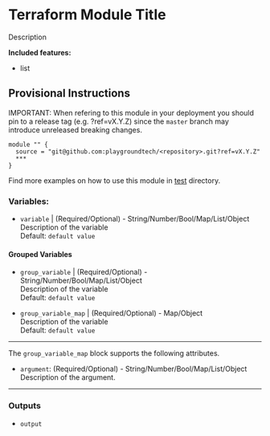 # Terraform Module Title

Description

**Included features:**

- list

## Provisional Instructions

IMPORTANT: When refering to this module in your deployment you should pin to a release tag (e.g. ?ref=vX.Y.Z) since the
`master` branch may introduce unreleased breaking changes.

```
module "" {
  source = "git@github.com:playgroundtech/<repository>.git?ref=vX.Y.Z"
  ***
}
```

Find more examples on how to use this module in [test](./test) directory.

### Variables:

- `variable` | (Required/Optional) - String/Number/Bool/Map/List/Object  
  Description of the variable  
  Default: `default value`

#### Grouped Variables

- `group_variable` | (Required/Optional) - String/Number/Bool/Map/List/Object  
  Description of the variable  
  Default: `default value`

- `group_variable_map` | (Required/Optional) - Map/Object  
  Description of the variable  
  Default: `default value`

---

The `group_variable_map` block supports the following attributes.

- `argument`: (Required/Optional) - String/Number/Bool/Map/List/Object  
   Description of the argument.

---

### Outputs

- `output`
